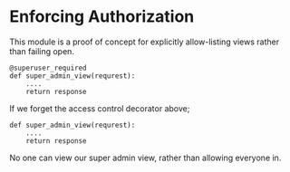 # Enforcing Authorization

This module is a proof of concept for explicitly allow-listing views rather than failing open.
    
    @superuser_required
    def super_admin_view(requrest):
        ....
        return response

If we forget the access control decorator above;

    def super_admin_view(requrest):
        ....
        return response

No one can view our super admin view, rather than allowing everyone in.